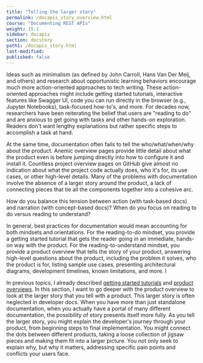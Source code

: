 ```yaml
---
title: "Telling the larger story"
permalink: /docapis_story_overview.html
course: "Documenting REST APIs"
weight: 15.1
sidebar: docapis
section: docstory
path1: /docapis_story.html
last-modified:
published: false
---
```


Ideas such as minimalism (as defined by John Carroll, Hans Van Der Meij, and others) and research about opportunistic learning behaviors encourage much more action-oriented approaches to tech writing. These action-oriented approaches might include getting started tutorials, interactive features like Swagger UI, code you can run directly in the browser (e.g., Jupyter Notebooks), task-focused how-to's, and more. For decades now, researchers have been reiterating the belief that users are "reading to do" and are anxious to get going with tasks and other hands-on exploration. Readers don't want lengthy explanations but rather specific steps to accomplish a task at hand.

At the same time, documentation often fails to tell the who/what/when/why about the product. Anemic overview pages provide little detail about what the product even is before jumping directly into how to configure it and install it. Countless project overview pages on GitHub give almost no indication about what the project code actually does, who it's for, its use cases, or other high-level details. Many of the problems with documentation involve the absence of a larger story around the product, a lack of connecting pieces that tie all the components together into a cohesive arc.

How do you balance this tension between action (with task-based docs) and narration (with concept-based docs)? When do you focus on reading to do versus reading to understand?

In general, best practices for documentation would mean accounting for both mindsets and orientations. For the reading-to-do mindset, you provide a getting started tutorial that gets the reader going in an immediate, hands-on way with the product. For the reading-to-understand mindset, you provide a product overview that tells the story of your product, answering high-level questions about the product, including the problem it solves, who the product is for, listing sample use cases, presenting architectural diagrams, development timelines, known limitations, and more. I

In previous topics, I already described [getting started tutorials](docapis_doc_getting_started_section.html) and [product overviews](docapis_doc_overview.html). In this section, I want to go deeper with the product overview to look at the larger story that you tell with a product. This larger story is often neglected in developer docs. When you have more than just standalone documentation, when you actually have a portal of many different documentation, the possibility of story presents itself more fully. As you tell the larger story, you might explain the developer's journey through your product, from beginning steps to final implementation. You might connect the dots between different products, taking a loose collection of jigsaw pieces and making them fit into a larger picture. You not only seek to explain why, but why it matters, addressing specific pain points and conflicts your users face.
